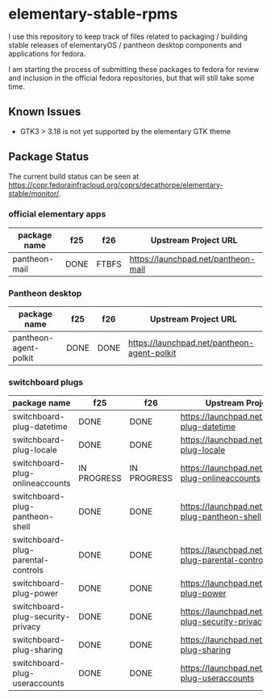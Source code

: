 # elementary-stable-rpms
I use this repository to keep track of files related to packaging / building stable
releases of elementaryOS / pantheon desktop components and applications for fedora.

I am starting the process of submitting these packages to fedora for review and inclusion
in the official fedora repositories, but that will still take some time.


## Known Issues

- GTK3 > 3.18 is not yet supported by the elementary GTK theme


## Package Status

The current build status can be seen at <https://copr.fedorainfracloud.org/coprs/decathorpe/elementary-stable/monitor/>.


### official elementary apps

| package name                          | f25                   | f26                   | Upstream Project URL                                          |
| ------------------------------------- | --------------------- | --------------------- | ------------------------------------------------------------- |
| pantheon-mail                         | DONE                  | FTBFS                 | <https://launchpad.net/pantheon-mail>                         |


### Pantheon desktop

| package name                          | f25                   | f26                   | Upstream Project URL                                          |
| ------------------------------------- | --------------------- | --------------------- | ------------------------------------------------------------- |
| pantheon-agent-polkit                 | DONE                  | DONE                  | <https://launchpad.net/pantheon-agent-polkit>                 |


### switchboard plugs

| package name                          | f25                   | f26                   | Upstream Project URL                                          |
| ------------------------------------- | --------------------- | --------------------- | ------------------------------------------------------------- |
| switchboard-plug-datetime             | DONE                  | DONE                  | <https://launchpad.net/switchboard-plug-datetime>             |
| switchboard-plug-locale               | DONE                  | DONE                  | <https://launchpad.net/switchboard-plug-locale>               |
| switchboard-plug-onlineaccounts       | IN PROGRESS           | IN PROGRESS           | <https://launchpad.net/switchboard-plug-onlineaccounts>       |
| switchboard-plug-pantheon-shell       | DONE                  | DONE                  | <https://launchpad.net/switchboard-plug-pantheon-shell>       |
| switchboard-plug-parental-controls    | DONE                  | DONE                  | <https://launchpad.net/switchboard-plug-parental-controls>    |
| switchboard-plug-power                | DONE                  | DONE                  | <https://launchpad.net/switchboard-plug-power>                |
| switchboard-plug-security-privacy     | DONE                  | DONE                  | <https://launchpad.net/switchboard-plug-security-privacy>     |
| switchboard-plug-sharing              | DONE                  | DONE                  | <https://launchpad.net/switchboard-plug-sharing>              |
| switchboard-plug-useraccounts         | DONE                  | DONE                  | <https://launchpad.net/switchboard-plug-useraccounts>         |

